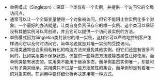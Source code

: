 + 单例模式（Singleton）：保证一个类仅有一个实例，并提供一个访问它的全局访问点。
+ 通常可以让一个全局变量使得一个对象被访问，但它不能阻止你实例化多个对象。一个最好的办法就是，让类自身负责保存它的唯一实例。这个类可以保证没有其他实例可以背创建，并且它可以提供一个访问该实例的方法。
+ 单例模式因为Singleton类封装它的唯一实例，这样它可以严格地控制客户怎样访问它以及何时访问它。简单地说就是对唯一实例的受控访问。
+ 实用类通常也会采用私有化的构造方法来避免其他实例。但它们还是有很多不同的，比如实用类不保存状态，仅提供一些静态方法或静态属性让你使用，而单例类是有状态的。实用类不能用于继承多态，而单例虽然实例唯一，却是可以有子类来继承。实用类只不过是一些方法属性的集合，而单例却是有着唯一的对象实例。在运用中要仔细分析再决定用哪一种方式。
